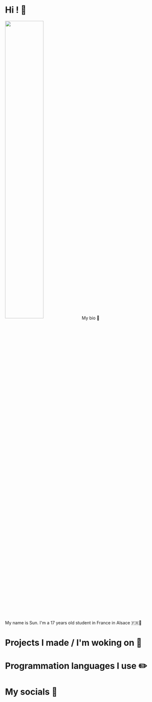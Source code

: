 # Hi ! 👋
<div>
    <img align="center" width="50%" src="https://media1.tenor.com/m/XLnZZ0sIsQ4AAAAd/wallace-wells-wallace.gif>
</div>

# My bio 💬
My name is Sun. I'm a 17 years old student in France in Alsace 🇫🇷🥨

# Projects I made / I'm woking on 📝

# Programmation languages I use ✏️

# My socials 📱
